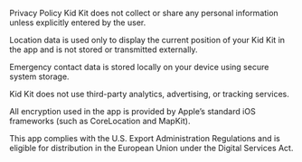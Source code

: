 Privacy Policy
Kid Kit does not collect or share any personal information unless explicitly entered by the user.

Location data is used only to display the current position of your Kid Kit in the app and is not stored or transmitted externally.

Emergency contact data is stored locally on your device using secure system storage.

Kid Kit does not use third-party analytics, advertising, or tracking services.

All encryption used in the app is provided by Apple’s standard iOS frameworks (such as CoreLocation and MapKit).

This app complies with the U.S. Export Administration Regulations and is eligible for distribution in the European Union under the Digital Services Act.
